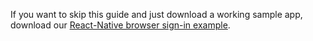 If you want to skip this guide and just download a working sample app, download our [React-Native browser sign-in example](https://github.com/okta/samples-js-react-native/tree/master/browser-sign-in).